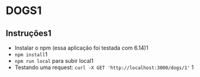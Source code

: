 # DOGS1

## Instruções1

- Instalar o npm (essa aplicação foi testada com 6.14)1
- `npm install`1
- `npm run local` para subir local1
- Testando uma request: `curl -X GET 'http://localhost:3000/dogs/1'` 1